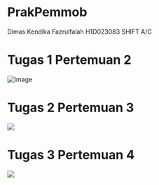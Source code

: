 ﻿# PrakPemmob

 Dimas Kendika Fazrulfalah
 H1D023083
 SHIFT A/C

# Tugas 1 Pertemuan 2
![Image](https://github.com/user-attachments/assets/911ce612-b509-4a36-a2e8-d152fc229df0)

# Tugas 2 Pertemuan 3
![](Screen_recording_20250923_120111.gif)

# Tugas 3 Pertemuan 4
![](Screen_recording_20250930_060509.gif)






